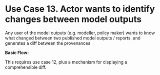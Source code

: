 Use Case 13. Actor wants to identify changes between model outputs
==================================================================

Any user of the model outputs (e.g. modeller, policy maker) wants to
know what changed between two published model outputs / reports, and
generates a diff between the provenances

**Basic Flow:**

This requires use case 12, plus a mechanism for displaying a
comprehensible diff.
